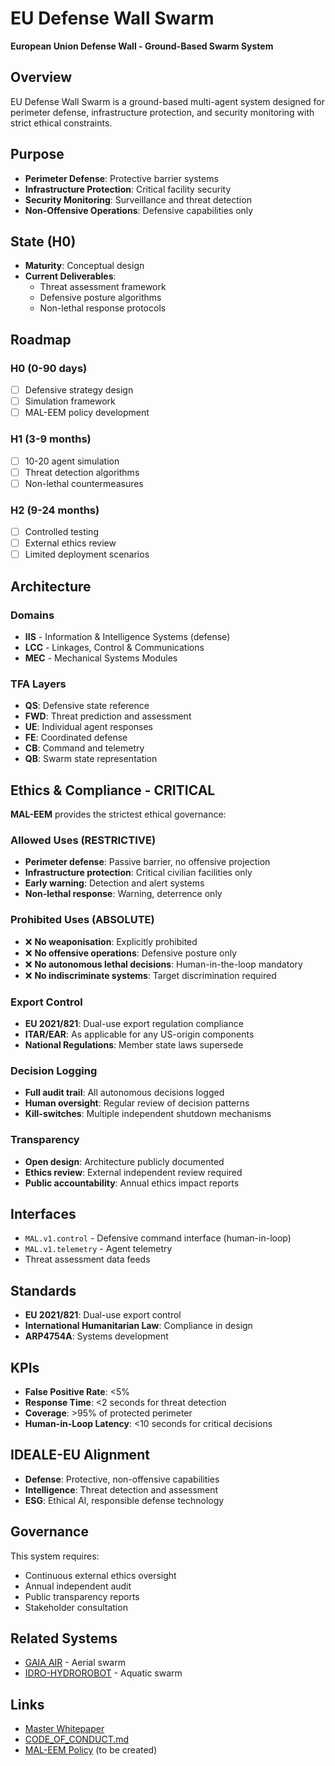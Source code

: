 # EU Defense Wall Swarm

**European Union Defense Wall - Ground-Based Swarm System**

## Overview

EU Defense Wall Swarm is a ground-based multi-agent system designed for perimeter defense, infrastructure protection, and security monitoring with strict ethical constraints.

## Purpose

- **Perimeter Defense**: Protective barrier systems
- **Infrastructure Protection**: Critical facility security
- **Security Monitoring**: Surveillance and threat detection
- **Non-Offensive Operations**: Defensive capabilities only

## State (H0)

- **Maturity**: Conceptual design
- **Current Deliverables**:
  - Threat assessment framework
  - Defensive posture algorithms
  - Non-lethal response protocols

## Roadmap

### H0 (0-90 days)
- [ ] Defensive strategy design
- [ ] Simulation framework
- [ ] MAL-EEM policy development

### H1 (3-9 months)
- [ ] 10-20 agent simulation
- [ ] Threat detection algorithms
- [ ] Non-lethal countermeasures

### H2 (9-24 months)
- [ ] Controlled testing
- [ ] External ethics review
- [ ] Limited deployment scenarios

## Architecture

### Domains
- **IIS** - Information & Intelligence Systems (defense)
- **LCC** - Linkages, Control & Communications
- **MEC** - Mechanical Systems Modules

### TFA Layers
- **QS**: Defensive state reference
- **FWD**: Threat prediction and assessment
- **UE**: Individual agent responses
- **FE**: Coordinated defense
- **CB**: Command and telemetry
- **QB**: Swarm state representation

## Ethics & Compliance - CRITICAL

**MAL-EEM** provides the strictest ethical governance:

### Allowed Uses (RESTRICTIVE)
- **Perimeter defense**: Passive barrier, no offensive projection
- **Infrastructure protection**: Critical civilian facilities only
- **Early warning**: Detection and alert systems
- **Non-lethal response**: Warning, deterrence only

### Prohibited Uses (ABSOLUTE)
- ❌ **No weaponisation**: Explicitly prohibited
- ❌ **No offensive operations**: Defensive posture only
- ❌ **No autonomous lethal decisions**: Human-in-the-loop mandatory
- ❌ **No indiscriminate systems**: Target discrimination required

### Export Control
- **EU 2021/821**: Dual-use export regulation compliance
- **ITAR/EAR**: As applicable for any US-origin components
- **National Regulations**: Member state laws supersede

### Decision Logging
- **Full audit trail**: All autonomous decisions logged
- **Human oversight**: Regular review of decision patterns
- **Kill-switches**: Multiple independent shutdown mechanisms

### Transparency
- **Open design**: Architecture publicly documented
- **Ethics review**: External independent review required
- **Public accountability**: Annual ethics impact reports

## Interfaces

- `MAL.v1.control` - Defensive command interface (human-in-loop)
- `MAL.v1.telemetry` - Agent telemetry
- Threat assessment data feeds

## Standards

- **EU 2021/821**: Dual-use export control
- **International Humanitarian Law**: Compliance in design
- **ARP4754A**: Systems development

## KPIs

- **False Positive Rate**: <5%
- **Response Time**: <2 seconds for threat detection
- **Coverage**: >95% of protected perimeter
- **Human-in-Loop Latency**: <10 seconds for critical decisions

## IDEALE-EU Alignment

- **Defense**: Protective, non-offensive capabilities
- **Intelligence**: Threat detection and assessment
- **ESG**: Ethical AI, responsible defense technology

## Governance

This system requires:
- Continuous external ethics oversight
- Annual independent audit
- Public transparency reports
- Stakeholder consultation

## Related Systems

- [GAIA AIR](../GAIA_AIR/) - Aerial swarm
- [IDRO-HYDROROBOT](../IDRO_HYDROROBOT/) - Aquatic swarm

## Links

- [Master Whitepaper](../README.md)
- [CODE_OF_CONDUCT.md](../CODE_OF_CONDUCT.md)
- [MAL-EEM Policy](../governance/MAL_EEM_POLICY.md) (to be created)
